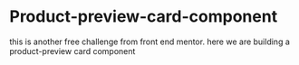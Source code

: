 # Product-preview-card-component

this is another free challenge from front end mentor. here we are building a product-preview card component
